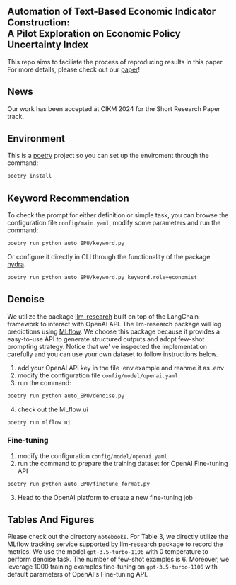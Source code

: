## Automation of Text-Based Economic Indicator Construction: </br> A Pilot Exploration on Economic Policy Uncertainty Index


This repo aims to faciliate the process of reproducing results in this paper. For more details, please check out our [paper](https://github.com/githubjacky/auto-EPU/blob/main/CIKM_2024_paper_3165.pdf)!


## News
Our work has been accepted at CIKM 2024 for the Short Research Paper track.


## Environment
This is a [poetry](https://github.com/python-poetry/poetry) project so you can set up the enviroment through the command:
```sh
poetry install
```


## Keyword Recommendation
To check the prompt for either definition or simple task, you can browse the configuration file `config/main.yaml`, modify some parameters and run the command:
```sh
poetry run python auto_EPU/keyword.py
```
Or configure it directly in CLI through the functionality of the package [hydra](https://github.com/facebookresearch/hydra).
```sh
poetry run python auto_EPU/keyword.py keyword.role=economist
```

## Denoise
We utilize the package [llm-research](https://github.com/githubjacky/llm-research/tree/main) built on top of the LangChain framework to interact with OpenAI API. The llm-research package will log predictions using [MLflow](https://github.com/mlflow/mlflow). We choose this package because it provides a easy-to-use API to generate structured outputs and adopt few-shot prompting strategy. Notice that we' ve inspected the implementation carefully and you can use your own dataset to follow instructions below.
1. add your OpenAI API key in the file .env.example and reanme it as .env
2. modify the configuration file `config/model/openai.yaml`
3. run the command:
```sh
poetry run python auto_EPU/denoise.py
```
4. check out the MLflow ui
```sh
poetry run mlflow ui
```

### Fine-tuning
1. modify the configuration `config/model/openai.yaml`
2. run the command to prepare the training dataset for OpenAI Fine-tuning API
```sh
poetry run python auto_EPU/finetune_format.py
```
3. Head to the OpenAI platform to create a new fine-tuning job


## Tables And Figures
Please check out the directory `notebooks`. For Table 3, we directly utilize the MLflow tracking service supported by llm-research package to record the metrics. We use the model `gpt-3.5-turbo-1106` with 0 temperature to perform denoise task. The number of few-shot examples is 6. Moreover, we leverage 1000 training examples fine-tuning on `gpt-3.5-turbo-1106` with default parameters of OpenAI's Fine-tuning API.
